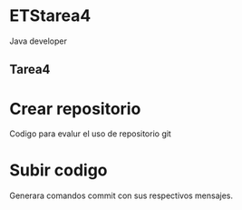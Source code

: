# ETStarea4
Java developer


## Tarea4 

# Crear repositorio 
Codigo para evalur el uso de repositorio git 

# Subir codigo
Generara comandos commit con sus respectivos mensajes.

